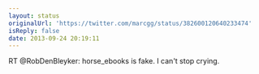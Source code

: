 ```yaml
---
layout: status
originalUrl: 'https://twitter.com/marcgg/status/382600120640233474'
isReply: false
date: 2013-09-24 20:19:11
---
```


RT @RobDenBleyker: horse_ebooks is fake. I can't stop crying.
